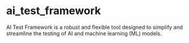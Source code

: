 # ai_test_framework
AI Test Framework is a robust and flexible tool designed to simplify and streamline the testing of AI and machine learning (ML) models.
